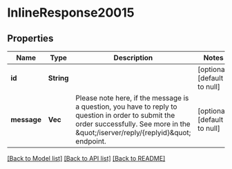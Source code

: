 # InlineResponse20015

## Properties
Name | Type | Description | Notes
------------ | ------------- | ------------- | -------------
**id** | **String** |  | [optional] [default to null]
**message** | **Vec<String>** | Please note here, if the message is a question, you have to reply to question in order to submit the order successfully. See more in the \&quot;/iserver/reply/{replyid}\&quot; endpoint.  | [optional] [default to null]

[[Back to Model list]](../README.md#documentation-for-models) [[Back to API list]](../README.md#documentation-for-api-endpoints) [[Back to README]](../README.md)


